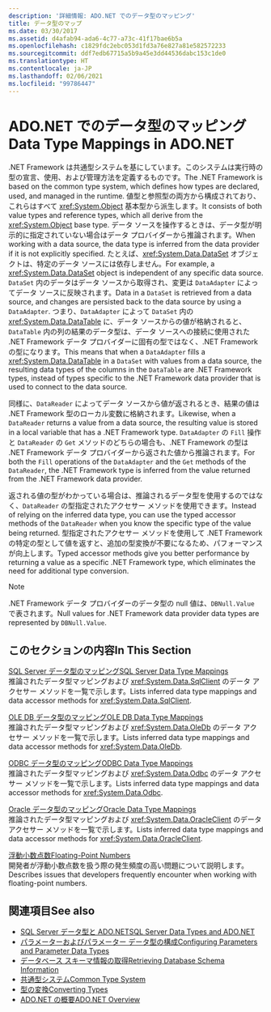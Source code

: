 ```yaml
---
description: '詳細情報: ADO.NET でのデータ型のマッピング'
title: データ型のマップ
ms.date: 03/30/2017
ms.assetid: d4afab94-ada6-4c77-a73c-41f17bae6b5a
ms.openlocfilehash: c1829fdc2ebc053d1fd3a76e827a81e582572233
ms.sourcegitcommit: ddf7edb67715a5b9a45e3dd44536dabc153c1de0
ms.translationtype: HT
ms.contentlocale: ja-JP
ms.lasthandoff: 02/06/2021
ms.locfileid: "99786447"
---
```

# <a name="data-type-mappings-in-adonet"></a><span data-ttu-id="76736-103">ADO.NET でのデータ型のマッピング</span><span class="sxs-lookup"><span data-stu-id="76736-103">Data Type Mappings in ADO.NET</span></span>

<span data-ttu-id="76736-104">.NET Framework は共通型システムを基にしています。このシステムは実行時の型の宣言、使用、および管理方法を定義するものです。</span><span class="sxs-lookup"><span data-stu-id="76736-104">The .NET Framework is based on the common type system, which defines how types are declared, used, and managed in the runtime.</span></span> <span data-ttu-id="76736-105">値型と参照型の両方から構成されており、これらはすべて <xref:System.Object> 基本型から派生します。</span><span class="sxs-lookup"><span data-stu-id="76736-105">It consists of both value types and reference types, which all derive from the <xref:System.Object> base type.</span></span> <span data-ttu-id="76736-106">データ ソースを操作するときは、データ型が明示的に指定されていない場合はデータ プロバイダーから推論されます。</span><span class="sxs-lookup"><span data-stu-id="76736-106">When working with a data source, the data type is inferred from the data provider if it is not explicitly specified.</span></span> <span data-ttu-id="76736-107">たとえば、<xref:System.Data.DataSet> オブジェクトは、特定のデータ ソースには依存しません。</span><span class="sxs-lookup"><span data-stu-id="76736-107">For example, a <xref:System.Data.DataSet> object is independent of any specific data source.</span></span> <span data-ttu-id="76736-108">`DataSet` 内のデータはデータ ソースから取得され、変更は `DataAdapter` によってデータ ソースに反映されます。</span><span class="sxs-lookup"><span data-stu-id="76736-108">Data in a `DataSet` is retrieved from a data source, and changes are persisted back to the data source by using a `DataAdapter`.</span></span> <span data-ttu-id="76736-109">つまり、`DataAdapter` によって `DataSet` 内の <xref:System.Data.DataTable> に、データ ソースからの値が格納されると、`DataTable` 内の列の結果のデータ型は、データ ソースへの接続に使用された .NET Framework データ プロバイダーに固有の型ではなく、.NET Framework の型になります。</span><span class="sxs-lookup"><span data-stu-id="76736-109">This means that when a `DataAdapter` fills a <xref:System.Data.DataTable> in a `DataSet` with values from a data source, the resulting data types of the columns in the `DataTable` are .NET Framework types, instead of types specific to the .NET Framework data provider that is used to connect to the data source.</span></span>  
  
 <span data-ttu-id="76736-110">同様に、`DataReader` によってデータ ソースから値が返されるとき、結果の値は .NET Framework 型のローカル変数に格納されます。</span><span class="sxs-lookup"><span data-stu-id="76736-110">Likewise, when a `DataReader` returns a value from a data source, the resulting value is stored in a local variable that has a .NET Framework type.</span></span> <span data-ttu-id="76736-111">`DataAdapter` の `Fill` 操作と `DataReader` の `Get` メソッドのどちらの場合も、.NET Framework の型は .NET Framework データ プロバイダーから返された値から推論されます。</span><span class="sxs-lookup"><span data-stu-id="76736-111">For both the `Fill` operations of the `DataAdapter` and the `Get` methods of the `DataReader`, the .NET Framework type is inferred from the value returned from the .NET Framework data provider.</span></span>  
  
 <span data-ttu-id="76736-112">返される値の型がわかっている場合は、推論されるデータ型を使用するのではなく、`DataReader` の型指定されたアクセサー メソッドを使用できます。</span><span class="sxs-lookup"><span data-stu-id="76736-112">Instead of relying on the inferred data type, you can use the typed accessor methods of the `DataReader` when you know the specific type of the value being returned.</span></span> <span data-ttu-id="76736-113">型指定されたアクセサー メソッドを使用して .NET Framework の特定の型として値を返すと、追加の型変換が不要になるため、パフォーマンスが向上します。</span><span class="sxs-lookup"><span data-stu-id="76736-113">Typed accessor methods give you better performance by returning a value as a specific .NET Framework type, which eliminates the need for additional type conversion.</span></span>  
  
> [!NOTE]
> <span data-ttu-id="76736-114">.NET Framework データ プロバイダーのデータ型の null 値は、`DBNull.Value` で表されます。</span><span class="sxs-lookup"><span data-stu-id="76736-114">Null values for .NET Framework data provider data types are represented by `DBNull.Value`.</span></span>  
  
## <a name="in-this-section"></a><span data-ttu-id="76736-115">このセクションの内容</span><span class="sxs-lookup"><span data-stu-id="76736-115">In This Section</span></span>  

 [<span data-ttu-id="76736-116">SQL Server データ型のマッピング</span><span class="sxs-lookup"><span data-stu-id="76736-116">SQL Server Data Type Mappings</span></span>](sql-server-data-type-mappings.md)  
 <span data-ttu-id="76736-117">推論されたデータ型マッピングおよび <xref:System.Data.SqlClient> のデータ アクセサー メソッドを一覧で示します。</span><span class="sxs-lookup"><span data-stu-id="76736-117">Lists inferred data type mappings and data accessor methods for <xref:System.Data.SqlClient>.</span></span>  
  
 [<span data-ttu-id="76736-118">OLE DB データ型のマッピング</span><span class="sxs-lookup"><span data-stu-id="76736-118">OLE DB Data Type Mappings</span></span>](ole-db-data-type-mappings.md)  
 <span data-ttu-id="76736-119">推論されたデータ型マッピングおよび <xref:System.Data.OleDb> のデータ アクセサー メソッドを一覧で示します。</span><span class="sxs-lookup"><span data-stu-id="76736-119">Lists inferred data type mappings and data accessor methods for <xref:System.Data.OleDb>.</span></span>  
  
 [<span data-ttu-id="76736-120">ODBC データ型のマッピング</span><span class="sxs-lookup"><span data-stu-id="76736-120">ODBC Data Type Mappings</span></span>](odbc-data-type-mappings.md)  
 <span data-ttu-id="76736-121">推論されたデータ型マッピングおよび <xref:System.Data.Odbc> のデータ アクセサー メソッドを一覧で示します。</span><span class="sxs-lookup"><span data-stu-id="76736-121">Lists inferred data type mappings and data accessor methods for <xref:System.Data.Odbc>.</span></span>  
  
 [<span data-ttu-id="76736-122">Oracle データ型のマッピング</span><span class="sxs-lookup"><span data-stu-id="76736-122">Oracle Data Type Mappings</span></span>](oracle-data-type-mappings.md)  
 <span data-ttu-id="76736-123">推論されたデータ型マッピングおよび <xref:System.Data.OracleClient> のデータ アクセサー メソッドを一覧で示します。</span><span class="sxs-lookup"><span data-stu-id="76736-123">Lists inferred data type mappings and data accessor methods for <xref:System.Data.OracleClient>.</span></span>  
  
 [<span data-ttu-id="76736-124">浮動小数点数</span><span class="sxs-lookup"><span data-stu-id="76736-124">Floating-Point Numbers</span></span>](floating-point-numbers.md)  
 <span data-ttu-id="76736-125">開発者が浮動小数点数を扱う際の発生頻度の高い問題について説明します。</span><span class="sxs-lookup"><span data-stu-id="76736-125">Describes issues that developers frequently encounter when working with floating-point numbers.</span></span>  
  
## <a name="see-also"></a><span data-ttu-id="76736-126">関連項目</span><span class="sxs-lookup"><span data-stu-id="76736-126">See also</span></span>

- [<span data-ttu-id="76736-127">SQL Server データ型と ADO.NET</span><span class="sxs-lookup"><span data-stu-id="76736-127">SQL Server Data Types and ADO.NET</span></span>](./sql/sql-server-data-types.md)
- [<span data-ttu-id="76736-128">パラメーターおよびパラメーター データ型の構成</span><span class="sxs-lookup"><span data-stu-id="76736-128">Configuring Parameters and Parameter Data Types</span></span>](configuring-parameters-and-parameter-data-types.md)
- [<span data-ttu-id="76736-129">データベース スキーマ情報の取得</span><span class="sxs-lookup"><span data-stu-id="76736-129">Retrieving Database Schema Information</span></span>](retrieving-database-schema-information.md)
- [<span data-ttu-id="76736-130">共通型システム</span><span class="sxs-lookup"><span data-stu-id="76736-130">Common Type System</span></span>](../../../standard/base-types/common-type-system.md)
- <span data-ttu-id="76736-131">[型の変換](/previous-versions/visualstudio/visual-studio-2008/t8s7t9bf(v=vs.90))</span><span class="sxs-lookup"><span data-stu-id="76736-131">[Converting Types](/previous-versions/visualstudio/visual-studio-2008/t8s7t9bf(v=vs.90))</span></span>
- [<span data-ttu-id="76736-132">ADO.NET の概要</span><span class="sxs-lookup"><span data-stu-id="76736-132">ADO.NET Overview</span></span>](ado-net-overview.md)
